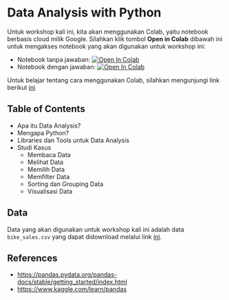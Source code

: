 # Data Analysis with Python

Untuk workshop kali ini, kita akan menggunakan Colab, yaitu notebook berbasis cloud milik Google. Silahkan klik tombol **Open in Colab** dibawah ini untuk mengakses notebook yang akan digunakan untuk workshop ini:

- Notebook tanpa jawaban: [![Open In Colab](https://colab.research.google.com/assets/colab-badge.svg)](https://colab.research.google.com/github/richardcsuwandi/ppsdcw2/blob/main/template_cw2.ipynb)
- Notebook dengan jawaban: [![Open In Colab](https://colab.research.google.com/assets/colab-badge.svg)](https://colab.research.google.com/github/richardcsuwandi/ppsdcw2/blob/main/demo_cw2.ipynb)

Untuk belajar tentang cara menggunakan Colab, silahkan mengunjungi link berikut [ini](https://colab.research.google.com/notebooks/welcome.ipynb?hl=id)

## Table of Contents
- Apa itu Data Analysis?
- Mengapa Python?
- Libraries dan Tools untuk Data Analysis
- Studi Kasus
  - Membaca Data
  - Melihat Data
  - Memilih Data
  - Memfilter Data
  - Sorting dan Grouping Data
  - Visualisasi Data

## Data
Data yang akan digunakan untuk workshop kali ini adalah data `bike_sales.csv` yang dapat didownload melalui link [ini](https://github.com/richardcsuwandi/ppsdcw2/blob/main/bike_sales.csv).

## References
- https://pandas.pydata.org/pandas-docs/stable/getting_started/index.html
- https://www.kaggle.com/learn/pandas

